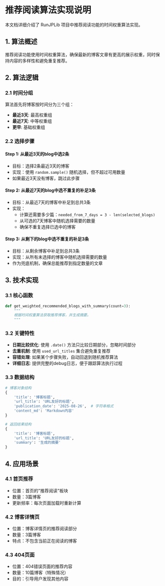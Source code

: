# 推荐阅读算法实现说明

本文档详细介绍了 RunJPLib 项目中推荐阅读功能的时间权重算法实现。

## 1. 算法概述

推荐阅读功能使用时间权重算法，确保最新的博客文章有更高的展示权重，同时保持内容的多样性和避免重复推荐。

## 2. 算法逻辑

### 2.1 时间分组
算法首先将博客按时间分为三个组：
- **最近3天**: 最高权重组
- **最近7天**: 中等权重组  
- **更早**: 基础权重组

### 2.2 选择步骤

#### Step 1: 从最近3天的blog中选2条
- 目标：选择2条最近3天的博客
- 实现：使用 `random.sample()` 随机选择，但不超过可用数量
- 如果最近3天没有博客，跳过此步骤

#### Step 2: 从最近7天的blog中选不重复的补足3条
- 目标：从最近7天的博客中补足到总共3条
- 实现：
  - 计算还需要多少篇：`needed_from_7_days = 3 - len(selected_blogs)`
  - 从可选的7天博客中随机选择需要的数量
  - 确保不重复选择已选中的博客

#### Step 3: 从剩下的blog中选不重复的补足3条
- 目标：从剩余博客中补足到总共3条
- 实现：从所有未选择的博客中随机选择需要的数量
- 作为兜底机制，确保总能推荐到指定数量的文章

## 3. 技术实现

### 3.1 核心函数
```python
def get_weighted_recommended_blogs_with_summary(count=3):
    """
    根据时间权重算法获取推荐博客，并生成摘要。
    """
```

### 3.2 关键特性
- **日期比较优化**: 使用 `.date()` 方法只比较日期部分，忽略时间部分
- **去重机制**: 使用 `used_url_titles` 集合避免重复推荐
- **容错处理**: 如果某个步骤失败，自动回退到随机推荐算法
- **详细日志**: 提供完整的debug日志，便于跟踪算法执行过程

### 3.3 数据结构
```python
# 博客对象结构
{
    'title': '博客标题',
    'url_title': 'URL友好的标题',
    'publication_date': '2025-08-26',  # 字符串格式
    'content_md': 'Markdown内容'
}

# 返回结果结构
{
    'title': '博客标题',
    'url_title': 'URL友好的标题', 
    'summary': '生成的摘要'
}
```

## 4. 应用场景

### 4.1 首页推荐
- 位置：首页的"推荐阅读"板块
- 数量：3篇博客
- 更新频率：每次页面加载时重新计算

### 4.2 博客详情页
- 位置：博客详情页的推荐阅读部分
- 数量：3篇博客
- 特点：不包含当前正在阅读的博客

### 4.3 404页面
- 位置：404错误页面的推荐内容
- 数量：10篇博客（特殊情况）
- 目的：引导用户发现其他内容
